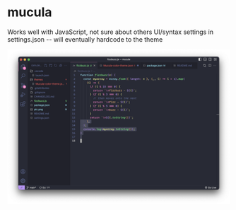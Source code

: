 # mucula 

Works well with JavaScript, not sure about others
UI/syntax settings in settings.json -- will eventually hardcode to the theme

![screenshot](picn.png)